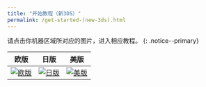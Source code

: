 ```yaml
---
title: "开始教程（新3DS）"
permalink: /get-started-(new-3ds).html
---
```


请点击你机器区域所对应的图片，进入相应教程。
{: .notice--primary}

| 欧版 | 日版 | 美版 |
|:-:|:-:|:-:|
| [![欧版](images/eu.png)](get-started-(new-3ds-eur)) | [![日版](images/jp.png)](get-started-(new-3ds-jpn)) | [![美版](images/us.png)](get-started-(new-3ds-usa)) |
